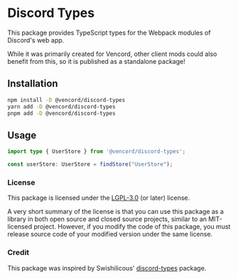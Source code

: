 # Discord Types

This package provides TypeScript types for the Webpack modules of Discord's web app.

While it was primarily created for Vencord, other client mods could also benefit from this, so it is published as a standalone package!

## Installation

```bash
npm install -D @vencord/discord-types
yarn add -D @vencord/discord-types
pnpm add -D @vencord/discord-types
```

## Usage

```ts
import type { UserStore } from '@vencord/discord-types';

const userStore: UserStore = findStore("UserStore");
```

### License

This package is licensed under the [LGPL-3.0](./LICENSE) (or later) license.

A very short summary of the license is that you can use this package as a library in both open source and closed source projects,
similar to an MIT-licensed project.
However, if you modify the code of this package, you must release source code of your modified version under the same license.

### Credit

This package was inspired by Swishilicous' [discord-types](https://www.npmjs.com/package/discord-types) package.
